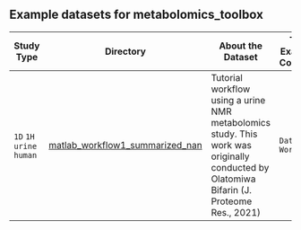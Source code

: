 ## Example datasets for metabolomics_toolbox

|Study Type|Directory|About the Dataset|This Example Contains|This Workflow Uses|
|-|-|-|-|-|
| `1D` `1H` `urine` `human`|[matlab_workflow1_summarized_nan](https://github.com/edisonomics/metabolomics_toolbox/tree/master/examples/1D_serum/matlab_workflow1_complete_nan)|Tutorial workflow using a urine NMR metabolomics study. This work was originally conducted by Olatomiwa Bifarin (J. Proteome Res., 2021)|`Data` `Workflow`|`Load1D` `Setup1D` `ref_spectra` `remove_region` `guide_align1D` `normcheck` `normalize` `varcheck` `scale` `nipalsPCA` `VisScores`|


